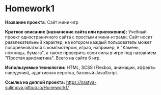 # Homework1
**Название проекта**: 
Сайт мини-игр

**Краткое описание (назначение сайта или приложения):**
Учебный проект одностраничного сайта с простыми мини-играми. Сайт носит развлекательный характер, на котором каждый пользователь может посоревноваться с компьютером, играя, например, в "Камень, ножницы, бумага", а также проверить свои силы в игре под названием "Простая арифметика". Всего на сайте 6 игр.

**Используемые технологии:**
HTML, SCSS (Flexbox, анимации, эффекты наведения), адаптивная верстка, базовый JavaScript.

**Ссылка на деплой проекта:**
https://nastya-sulimova.github.io/Homework1/
